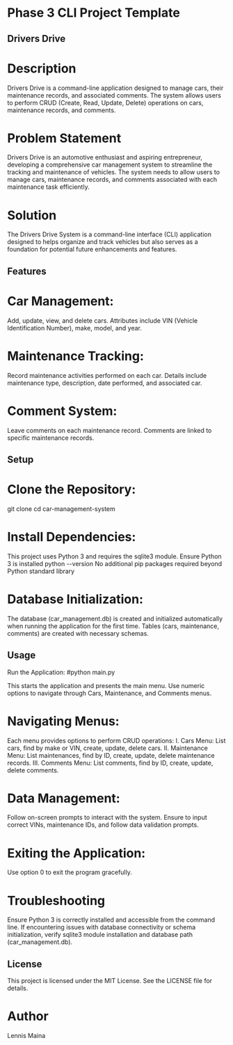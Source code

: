 # Phase 3 CLI Project Template

## Drivers Drive

# Description
Drivers Drive is a command-line application designed to manage cars, their maintenance records, and associated comments. The system allows users to perform CRUD (Create, Read, Update, Delete) operations on cars, maintenance records, and comments.

# Problem Statement
 Drivers Drive is an automotive enthusiast and aspiring entrepreneur, developing a comprehensive car management system to streamline the tracking and maintenance of vehicles. The system needs to allow users to manage cars, maintenance records, and comments associated with each maintenance task efficiently.

# Solution
 The Drivers Drive System is a command-line interface (CLI) application designed to  helps organize and track vehicles but also serves as a foundation for potential future enhancements and features.

## Features

# Car Management:
Add, update, view, and delete cars.
Attributes include VIN (Vehicle Identification Number), make, model, and year.

# Maintenance Tracking:
Record maintenance activities performed on each car.
Details include maintenance type, description, date performed, and associated car.

# Comment System:
Leave comments on each maintenance record.
Comments are linked to specific maintenance records.

## Setup
# Clone the Repository:
git clone <repository-url>
cd car-management-system 

# Install Dependencies:
This project uses Python 3 and requires the sqlite3 module.
Ensure Python 3 is installed
python --version
No additional pip packages required beyond Python standard library

# Database Initialization:
The database (car_management.db) is created and initialized automatically when running the application for the first time.
Tables (cars, maintenance, comments) are created with necessary schemas.


## Usage
Run the Application: #python main.py

This starts the application and presents the main menu.
Use numeric options to navigate through Cars, Maintenance, and Comments menus.

# Navigating Menus:
Each menu provides options to perform CRUD operations:
I. Cars Menu: List cars, find by make or VIN, create, update, delete cars.
II. Maintenance Menu: List maintenances, find by ID, create, update, delete maintenance records.
III. Comments Menu: List comments, find by ID, create, update, delete comments.

# Data Management:
Follow on-screen prompts to interact with the system.
Ensure to input correct VINs, maintenance IDs, and follow data validation prompts.

# Exiting the Application:
Use option 0 to exit the program gracefully.

# Troubleshooting
Ensure Python 3 is correctly installed and accessible from the command line.
If encountering issues with database connectivity or schema initialization, verify sqlite3 module installation and database path (car_management.db).


## License
This project is licensed under the MIT License. See the LICENSE file for details.

# Author
Lennis Maina
